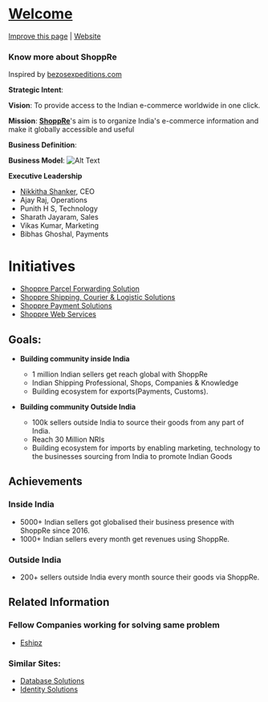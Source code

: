 # [Welcome](https://expeditions.shoppre.com)

[Improve this page](https://github.com/shoppre/expeditions/edit/master/docs/README.md) | [Website](https://expeditions.shoppre.com)


### Know more about ShoppRe

Inspired by [bezosexpeditions.com](https://www.bezosexpeditions.com/)

**Strategic Intent**: 


**Vision**: To provide access to the Indian e-commerce worldwide in one click.

**Mission**: **[ShoppRe](https://www.shoppre.com)**'s aim is to organize India's e-commerce information and make it globally accessible and useful

**Business Definition**:

**Business Model**:
![Alt Text](https://github.com/shoppre/expeditions/blob/master/assets/shoppre.png)


**Executive Leadership**

- [Nikkitha Shanker](https://in.linkedin.com/in/nikkitha-shanker), CEO
- Ajay Raj, Operations
- Punith H S, Technology
- Sharath Jayaram, Sales
- Vikas Kumar, Marketing
- Bibhas Ghoshal, Payments


# Initiatives

- [Shoppre Parcel Forwarding Solution](https://expeditions.shoppre.com/initiatives/shoppre-parcel-forwarding-solution.html)
- [Shoppre Shipping, Courier & Logistic Solutions](https://www.shopprecouriers.com)
- [Shoppre Payment Solutions](https://www.shopprepay.in)
- [Shoppre Web Services](https://expeditions.shoppre.com/initiatives/shoppre-web-services.html)

## Goals:

- **Building community inside India**
  - 1 million Indian sellers get reach global with ShoppRe
  - Indian Shipping Professional, Shops, Companies & Knowledge
  - Building ecosystem for exports(Payments, Customs).
  
- **Building community Outside India**
  - 100k sellers outside India to source their goods from any part of India.
  - Reach 30 Million NRIs
  - Building ecosystem for imports by enabling marketing, technology to the businesses sourcing from India to promote Indian Goods
  
  
## Achievements

### Inside India
- 5000+ Indian sellers got globalised their business presence with ShoppRe since 2016.
- 1000+ Indian sellers every month get revenues using ShoppRe.

### Outside India

- 200+ sellers outside India every month source their goods via ShoppRe.

## Related Information

### Fellow Companies working for solving same problem

- [Eshipz](https://expeditions.shoppre.com/fellow-companies/eshipz.html)

### Similar Sites:

- [Database Solutions](https://database.shoppre.com/)
- [Identity Solutions](https://identity.shoppre.com)

